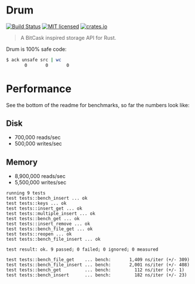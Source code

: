 # Drum

[![Build Status](https://travis-ci.org/jmars/drum.svg?branch=master)](https://travis-ci.org/jmars/drum)
[![MIT licensed](https://img.shields.io/badge/license-MIT-blue.svg)](./LICENSE)
[![crates.io](http://meritbadge.herokuapp.com/drum)](https://crates.io/crates/drum)

> A BitCask inspired storage API for Rust.

Drum is 100% safe code:

```sh
$ ack unsafe src | wc
       0       0       0
```

# Performance

See the bottom of the readme for benchmarks, so far the numbers look like:

## Disk
- 700,000 reads/sec
- 500,000 writes/sec

## Memory
- 8,900,000 reads/sec
- 5,500,000 writes/sec

```
running 9 tests
test tests::bench_insert ... ok
test tests::keys ... ok
test tests::insert_get ... ok
test tests::multiple_insert ... ok
test tests::bench_get ... ok
test tests::insert_remove ... ok
test tests::bench_file_get ... ok
test tests::reopen ... ok
test tests::bench_file_insert ... ok

test result: ok. 9 passed; 0 failed; 0 ignored; 0 measured
```

```
test tests::bench_file_get    ... bench:       1,409 ns/iter (+/- 309)
test tests::bench_file_insert ... bench:       2,001 ns/iter (+/- 408)
test tests::bench_get         ... bench:         112 ns/iter (+/- 1)
test tests::bench_insert      ... bench:         182 ns/iter (+/- 23)
```